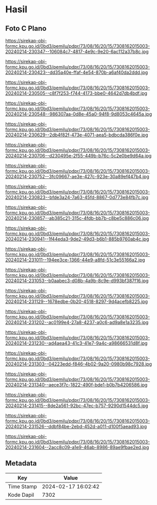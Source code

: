 # Hasil

## Foto C Plano

https://sirekap-obj-formc.kpu.go.id/0bd3/pemilu/pdpr/73/08/16/20/15/7308162015003-20240214-230347--106084c7-4817-4e9c-9e20-6ac112a37b8c.jpg

https://sirekap-obj-formc.kpu.go.id/0bd3/pemilu/pdpr/73/08/16/20/15/7308162015003-20240214-230423--dd35a40e-ffaf-4e54-870b-a6af40da2ddd.jpg

https://sirekap-obj-formc.kpu.go.id/0bd3/pemilu/pdpr/73/08/16/20/15/7308162015003-20240214-230505--c8f7f253-f744-4173-bbe0-4642d7db4bdf.jpg

https://sirekap-obj-formc.kpu.go.id/0bd3/pemilu/pdpr/73/08/16/20/15/7308162015003-20240214-230548--986307aa-0d8e-45a0-94f8-9d8053c4645a.jpg

https://sirekap-obj-formc.kpu.go.id/0bd3/pemilu/pdpr/73/08/16/20/15/7308162015003-20240214-230629--2db4f82f-473e-4071-aea5-bdbcda386f0e.jpg

https://sirekap-obj-formc.kpu.go.id/0bd3/pemilu/pdpr/73/08/16/20/15/7308162015003-20240214-230706--d230495e-2f55-449b-b76c-5c2e0be9d64a.jpg

https://sirekap-obj-formc.kpu.go.id/0bd3/pemilu/pdpr/73/08/16/20/15/7308162015003-20240214-230752--3fc09667-ae3e-427c-923e-30a89ef447b4.jpg

https://sirekap-obj-formc.kpu.go.id/0bd3/pemilu/pdpr/73/08/16/20/15/7308162015003-20240214-230823--bfde3a24-7a63-45fd-8867-0d773e84fb7c.jpg

https://sirekap-obj-formc.kpu.go.id/0bd3/pemilu/pdpr/73/08/16/20/15/7308162015003-20240214-230857--ab385c21-315c-4fdb-bb7b-c8be5c886c06.jpg

https://sirekap-obj-formc.kpu.go.id/0bd3/pemilu/pdpr/73/08/16/20/15/7308162015003-20240214-230941--1f44eda3-9de2-49d3-b6b1-885b9760ab4c.jpg

https://sirekap-obj-formc.kpu.go.id/0bd3/pemilu/pdpr/73/08/16/20/15/7308162015003-20240214-231011--194ee3ce-1366-44e9-a8fd-51c3e55166a2.jpg

https://sirekap-obj-formc.kpu.go.id/0bd3/pemilu/pdpr/73/08/16/20/15/7308162015003-20240214-231053--b0aabec3-d08b-4a9b-8c9e-d993bf387f16.jpg

https://sirekap-obj-formc.kpu.go.id/0bd3/pemilu/pdpr/73/08/16/20/15/7308162015003-20240214-231129--1678edbe-0b20-4518-8297-9d4acefb8225.jpg

https://sirekap-obj-formc.kpu.go.id/0bd3/pemilu/pdpr/73/08/16/20/15/7308162015003-20240214-231202--ac0199e4-27a8-4237-a0c6-ad9a8e1a3235.jpg

https://sirekap-obj-formc.kpu.go.id/0bd3/pemilu/pdpr/73/08/16/20/15/7308162015003-20240214-231230--ad4aea43-41c3-41e7-9a4c-a98666531d8f.jpg

https://sirekap-obj-formc.kpu.go.id/0bd3/pemilu/pdpr/73/08/16/20/15/7308162015003-20240214-231303--04223edd-f846-4b02-9a20-0980b98c7928.jpg

https://sirekap-obj-formc.kpu.go.id/0bd3/pemilu/pdpr/73/08/16/20/15/7308162015003-20240214-231340--aece3f7c-1822-490f-bde1-b0b7b4206586.jpg

https://sirekap-obj-formc.kpu.go.id/0bd3/pemilu/pdpr/73/08/16/20/15/7308162015003-20240214-231415--8de2a561-92bc-47ec-b757-9290d1544dc5.jpg

https://sirekap-obj-formc.kpu.go.id/0bd3/pemilu/pdpr/73/08/16/20/15/7308162015003-20240214-231526--ddbf84be-2ebd-452d-a011-d100f5aead93.jpg

https://sirekap-obj-formc.kpu.go.id/0bd3/pemilu/pdpr/73/08/16/20/15/7308162015003-20240214-231604--2acc8c09-a1e9-46ab-8986-89ae9fbae2ed.jpg


## Metadata

| Key        | Value               |
| ---------- | ------------------- |
| Time Stamp | 2024-02-17 16:02:42 |
| Kode Dapil | 7302                |




